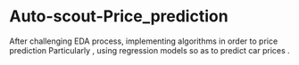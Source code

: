 # Auto-scout-Price_prediction
After challenging EDA process, implementing algorithms in order to price prediction
Particularly , using regression models so as to predict  car prices .
